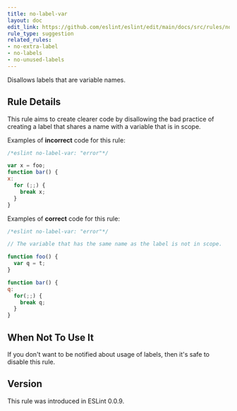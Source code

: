 ```yaml
---
title: no-label-var
layout: doc
edit_link: https://github.com/eslint/eslint/edit/main/docs/src/rules/no-label-var.md
rule_type: suggestion
related_rules:
- no-extra-label
- no-labels
- no-unused-labels
---
```


Disallows labels that are variable names.

## Rule Details

This rule aims to create clearer code by disallowing the bad practice of creating a label that shares a name with a variable that is in scope.

Examples of **incorrect** code for this rule:

```js
/*eslint no-label-var: "error"*/

var x = foo;
function bar() {
x:
  for (;;) {
    break x;
  }
}
```

Examples of **correct** code for this rule:

```js
/*eslint no-label-var: "error"*/

// The variable that has the same name as the label is not in scope.

function foo() {
  var q = t;
}

function bar() {
q:
  for(;;) {
    break q;
  }
}
```

## When Not To Use It

If you don't want to be notified about usage of labels, then it's safe to disable this rule.

## Version

This rule was introduced in ESLint 0.0.9.

